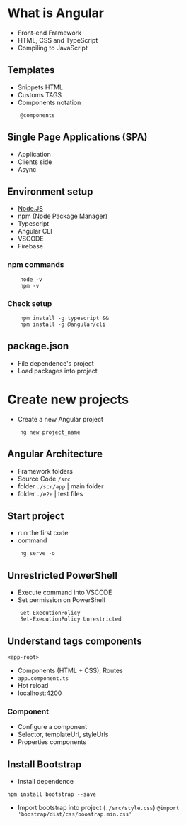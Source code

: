 # What is Angular

- Front-end Framework
- HTML, CSS and TypeScript
- Compiling to JavaScript

## Templates

- Snippets HTML 
- Customs TAGS
- Components notation
```
    @components
```

## Single Page Applications (SPA)

- Application
- Clients side
- Async 

## Environment setup

- [Node.JS](https://nodejs.org/en/download/)
- npm (Node Package Manager)
- Typescript
- Angular CLI
- VSCODE
- Firebase

### npm commands

```
    node -v 
    npm -v 
```

### Check setup 

```
    npm install -g typescript &&
    npm install -g @angular/cli
```

## package.json 

- File dependence's project
- Load packages into project

# Create new projects

- Create a new Angular project

```
    ng new project_name
```

## Angular Architecture 

- Framework folders
- Source Code `/src` 
- folder `./scr/app` | main folder 
- folder `./e2e` | test files

## Start project

- run the first code 
- command 
```
    ng serve -o
```

## Unrestricted PowerShell

- Execute command into VSCODE 
- Set permission on PowerShell
```
    Get-ExecutionPolicy
    Set-ExecutionPolicy Unrestricted
```

## Understand tags components
`<app-root>`

- Components (HTML + CSS), Routes
- `app.component.ts`
- Hot reload
- localhost:4200

### Component

- Configure a component
- Selector, templateUrl, styleUrls
- Properties components


## Install Bootstrap 

- Install dependence

`
    npm install bootstrap --save
`
- Import bootstrap into project (`./src/style.css`)
`@import 'boostrap/dist/css/boostrap.min.css'`

